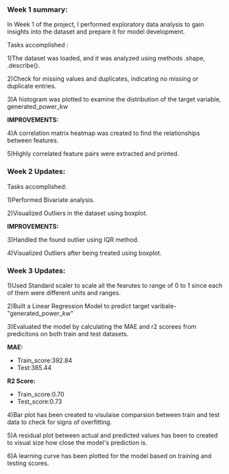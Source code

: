 

### Week 1 summary:

In Week 1 of the project, I performed exploratory data analysis to gain insights into the dataset and prepare it for model development.

 Tasks accomplished :

1)The dataset was loaded, and it was analyzed using methods  .shape, .describe().

2)Check for missing values and duplicates, indicating no missing or duplicate entries.

3)A histogram was plotted to examine the distribution of the target variable, generated_power_kw

**IMPROVEMENTS:**

4)A correlation matrix heatmap was created to find the relationships between features.

5)Highly correlated feature pairs were extracted and printed.



### Week 2 Updates:

Tasks accomplished:

1)Performed Bivariate analysis.

2)Visualized Outliers in the dataset using boxplot.

**IMPROVEMENTS:**

3)Handled the found outlier using IQR method.

4)Visualized Outliers after being treated using boxplot.


### Week 3 Updates:

1)Used Standard scaler to scale all the fearutes to range of 0 to 1 since each of them were different units and ranges.

2)Built a Linear Regression Model to predict target varibale-"generated_power_kw"

3)Evaluated the model by calculating the MAE and r2 scorees from predicitons on both train and test datasets.

**MAE:**


*   Train_score:392.84
*   Test:385.44



**R2 Score:**


*  Train_score:0.70
*   Test_score:0.73


4)Bar plot has been created to visulaise comparsion between train and test data to check for signs of overfitting.

5)A residual plot between actual and predicted values has been to created to visual size how close the model's prediction is.

6)A learning curve has been plotted for the model based on training and testing scores.

